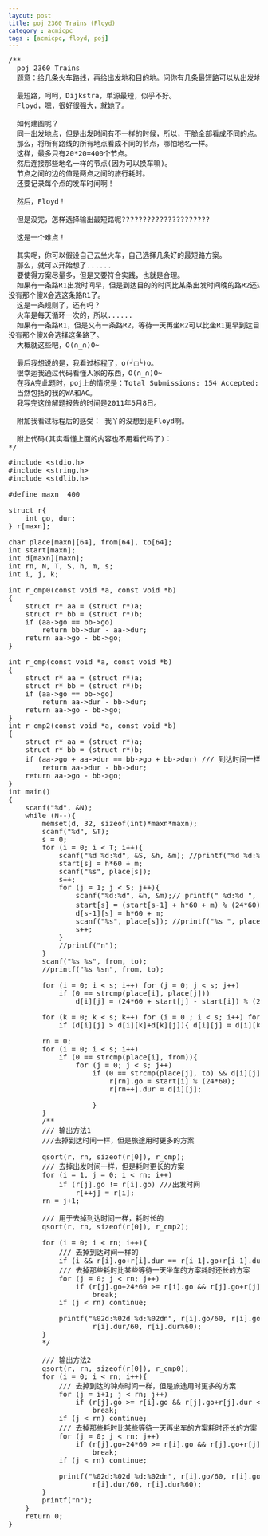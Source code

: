 ```yaml
---
layout: post
title: poj 2360 Trains (Floyd)
category : acmicpc
tags : [acmicpc, floyd, poj]
---
```


<pre>/**  
  poj 2360 Trains  
  题意：给几条火车路线，再给出发地和目的地。问你有几条最短路可以从出发地到达目的地。  

  最短路，呵呵，Dijkstra，单源最短，似乎不好。  
  Floyd，嗯，很好很强大，就她了。  

  如何建图呢？  
  同一出发地点，但是出发时间有不一样的时候，所以，干脆全部看成不同的点。  
  那么，将所有路线的所有地点看成不同的节点，哪怕地名一样。  
  这样，最多只有20*20=400个节点。  
  然后连接那些地名一样的节点(因为可以换车嘛)。  
  节点之间的边的值是两点之间的旅行耗时。  
  还要记录每个点的发车时间啊！  

  然后，Floyd！  

  但是没完，怎样选择输出最短路呢?????????????????????  

  这是一个难点！  

  其实呢，你可以假设自己去坐火车，自己选择几条好的最短路方案。  
  那么，就可以开始想了......  
  要使得方案尽量多，但是又要符合实践，也就是合理。  
  如果有一条路R1出发时间早，但是到达目的的时间比某条出发时间晚的路R2还迟，  
没有那个傻X会选这条路R1了。  
  这是一条规则了，还有吗？  
  火车是每天循环一次的，所以......  
  如果有一条路R1，但是又有一条路R2，等待一天再坐R2可以比坐R1更早到达目的地，  
没有那个傻X会选择这条路了。  
  大概就这些吧，O(∩_∩)O~  

  最后我想说的是，我看过标程了，o(╯□╰)o。  
  很幸运我通过代码看懂人家的东西，O(∩_∩)O~  
  在我A完此题时，poj上的情况是：Total Submissions: 154 Accepted: 49  
  当然包括的我的WA和AC。  
  我写完这份解题报告的时间是2011年5月8日。  

  附加我看过标程后的感受： 我丫的没想到是Floyd啊。  

  附上代码(其实看懂上面的内容也不用看代码了)：  
*/</pre>  
<!--more-->  
<pre>#include &lt;stdio.h&gt;  
#include &lt;string.h&gt;  
#include &lt;stdlib.h&gt;  

#define maxn  400  

struct r{  
    int go, dur;  
} r[maxn];  

char place[maxn][64], from[64], to[64];  
int start[maxn];  
int d[maxn][maxn];  
int rn, N, T, S, h, m, s;  
int i, j, k;  

int r_cmp0(const void *a, const void *b)  
{  
    struct r* aa = (struct r*)a;  
    struct r* bb = (struct r*)b;  
    if (aa-&gt;go == bb-&gt;go)  
        return bb-&gt;dur - aa-&gt;dur;  
    return aa-&gt;go - bb-&gt;go;  
}  

int r_cmp(const void *a, const void *b)  
{  
    struct r* aa = (struct r*)a;  
    struct r* bb = (struct r*)b;  
    if (aa-&gt;go == bb-&gt;go)  
        return aa-&gt;dur - bb-&gt;dur;  
    return aa-&gt;go - bb-&gt;go;  
}  
int r_cmp2(const void *a, const void *b)  
{  
    struct r* aa = (struct r*)a;  
    struct r* bb = (struct r*)b;  
    if (aa-&gt;go + aa-&gt;dur == bb-&gt;go + bb-&gt;dur) /// 到达时间一样  
        return aa-&gt;dur - bb-&gt;dur;  
    return aa-&gt;go - bb-&gt;go;  
}  
int main()  
{  
    scanf("%d", &amp;N);  
    while (N--){  
        memset(d, 32, sizeof(int)*maxn*maxn);  
        scanf("%d", &amp;T);  
        s = 0;  
        for (i = 0; i &lt; T; i++){  
            scanf("%d %d:%d", &amp;S, &amp;h, &amp;m); //printf("%d %d:%d ", S, h, m);  
            start[s] = h*60 + m;  
            scanf("%s", place[s]);  
            s++;  
            for (j = 1; j &lt; S; j++){  
                scanf("%d:%d", &amp;h, &amp;m);// printf(" %d:%d ", h, m);  
                start[s] = (start[s-1] + h*60 + m) % (24*60); /// 出发时间  
                d[s-1][s] = h*60 + m;  
                scanf("%s", place[s]); //printf("%s ", place[s]);  
                s++;  
            }  
            //printf("n");  
        }  
        scanf("%s %s", from, to);  
        //printf("%s %sn", from, to);  

        for (i = 0; i &lt; s; i++) for (j = 0; j &lt; s; j++)  
            if (0 == strcmp(place[i], place[j]))  
                d[i][j] = (24*60 + start[j] - start[i]) % (24*60);  

        for (k = 0; k &lt; s; k++) for (i = 0 ; i &lt; s; i++) for (j = 0; j &lt; s; j++)  
            if (d[i][j] &gt; d[i][k]+d[k][j]){ d[i][j] = d[i][k]+d[k][j];}  

        rn = 0;  
        for (i = 0; i &lt; s; i++)  
            if (0 == strcmp(place[i], from)){  
                for (j = 0; j &lt; s; j++)  
                    if (0 == strcmp(place[j], to) &amp;&amp; d[i][j] &lt; (32&lt;&lt;24)){  
                        r[rn].go = start[i] % (24*60);  
                        r[rn++].dur = d[i][j];  

                    }  
        }  
        /**  
        /// 输出方法1  
        ///去掉到达时间一样，但是旅途用时更多的方案  

        qsort(r, rn, sizeof(r[0]), r_cmp);  
        /// 去掉出发时间一样，但是耗时更长的方案  
        for (i = 1, j = 0; i &lt; rn; i++)  
            if (r[j].go != r[i].go) ///出发时间  
                r[++j] = r[i];  
        rn = j+1;  

        /// 用于去掉到达时间一样，耗时长的  
        qsort(r, rn, sizeof(r[0]), r_cmp2);  

        for (i = 0; i &lt; rn; i++){  
            /// 去掉到达时间一样的  
            if (i &amp;&amp; r[i].go+r[i].dur == r[i-1].go+r[i-1].dur) continue;  
            /// 去掉那些耗时比某些等待一天坐车的方案耗时还长的方案  
            for (j = 0; j &lt; rn; j++)  
                if (r[j].go+24*60 &gt;= r[i].go &amp;&amp; r[j].go+r[j].dur+24*60 &lt;= r[i].go+r[i].dur)  
                    break;  
            if (j &lt; rn) continue;  

            printf("%02d:%02d %d:%02dn", r[i].go/60, r[i].go%60,  
                    r[i].dur/60, r[i].dur%60);  
        }  
        */  

        /// 输出方法2  
        qsort(r, rn, sizeof(r[0]), r_cmp0);  
        for (i = 0; i &lt; rn; i++){  
            /// 去掉到达的钟点时间一样，但是旅途用时更多的方案  
            for (j = i+1; j &lt; rn; j++)  
                if (r[j].go &gt;= r[i].go &amp;&amp; r[j].go+r[j].dur &lt;= r[i].go+r[i].dur)  
                    break;  
            if (j &lt; rn) continue;  
            /// 去掉那些耗时比某些等待一天再坐车的方案耗时还长的方案  
            for (j = 0; j &lt; rn; j++)  
                if (r[j].go+24*60 &gt;= r[i].go &amp;&amp; r[j].go+r[j].dur+24*60 &lt;= r[i].go+r[i].dur)  
                    break;  
            if (j &lt; rn) continue;  

            printf("%02d:%02d %d:%02dn", r[i].go/60, r[i].go%60,  
                    r[i].dur/60, r[i].dur%60);  
        }  
        printf("n");  
    }  
    return 0;  
}</pre>  
